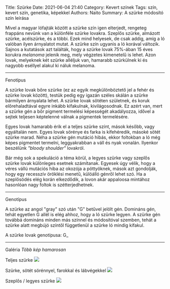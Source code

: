 Title: Szürke
Date: 2021-06-04 21:40
Category: Kevert színek
Tags: szín, kevert szín, genetika, képekkel
Authors: Naito
Summary: A szürke módosító szín leírása

Mivel a magyar lófajták között a szürke szín igen elterjedt, rengeteg frappáns nevünk van a különféle szürke lovakra. Szeplős szürke, almázott szürke, acélszürke, és a többi. Ezek mind helyesek, de csak addig, amíg a ló valóban ilyen árnyalatot mutat. A szürke szín ugyanis a ló korával változik. Sajnos a kutatások azt találták, hogy a szürke lovak 75%-ában 15 éves korukra <span title="bőrrák, mely a pigment termelő sejtekből fejlődik ki" style="cursor: help">_melanoma_</span> jelenik meg, mely végzetes kimenetelű is lehet. Azon lovak, melyeknek két szürke alléljuk van, hamarabb szürkülnek ki és nagyobb eséllyel alakul ki náluk melanoma.
***
Fenotípus

A szürke lovak bőre szürke (ez az egyik megkülönböztető jel a fehér és szürke lovak között), testük pedig egy igazán széles skálán a szürke bármilyen árnyalata lehet. A szürke lovak sötéten születnek, és koruk előrehaladtával egyre inkább kifakulnak, kivilágosodnak. Ez azért van, mert a szürke gén a bőr pigment termelési képességét akadályozza, idővel a sejtek teljesen képtelenné válnak a pigmentek termelésére.

Egyes lovak hamarabb érik el a teljes szürke színt, mások később, vagy egyáltalán nem. Egyes lovak sörénye és farka is kifehéredik, másoké sötét szürke marad. Néha a szürke gén mutáció hibás, ekkor foltokban a ló még képes pigmentet termelni, leggyakrabban a váll és nyak vonalán. Ilyenkor beszélünk <span title="ford. véres vállú" style="cursor: help">_"bloody shoulder"_</span> lovakról.

Bár még sok a spekuláció a téma körül, a legyes szürke vagy szeplős szürke lovak különleges esetnek számítanak. Egyesek úgy vélik, hogy a véres vállú mutációs hiba az okozója a pöttyöknek, mások azt gondolják, hogy egy recesszív öröklési menetű, külöálló génről lehet szó. Ha a szeplősödés elég korán elkezdődik, a lovon akár appaloosa mintához hasonlóan nagy foltok is szétterjedhetnek.
***
Genotípus

A szürke az angol "gray" szó után "G" betűvel jelölt gén. Domináns gén, tehát egyetlen G allél is elég ahhoz, hogy a ló szürke legyen. A szürke gén továbbá domináns minden más színnel és módosítóval szemben, tehát a szürke alatt megbújó színtől függetlenül a szürke ló mindig kifakul.

A szürke lovak genotípusa: G_
***
Galéria
*Több kép hamarosan*

Teljes szürke
![](https://i1.lensdump.com/i/ZjhHpe.png)

Szürke, sötét sörénnyel, farokkal és lábvégekkel
![](https://i.lensdump.com/i/ZjhpxQ.png)

Szeplős / legyes szürke
![](https://i1.lensdump.com/i/ZjhO1a.png)
